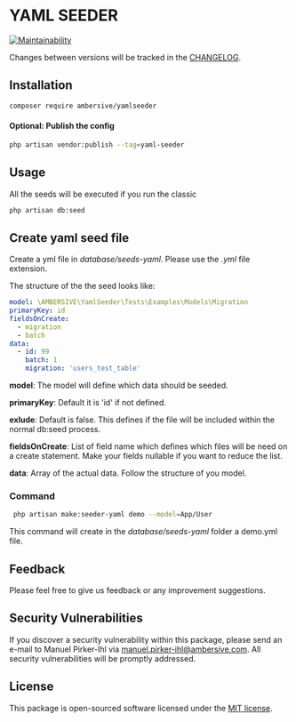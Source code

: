 # YAML SEEDER

[![Maintainability](https://api.codeclimate.com/v1/badges/a6068ea69ed31f0e6827/maintainability)](https://codeclimate.com/github/AMBERSIVE/yamlseeder/maintainability)

Changes between versions will be tracked in the [CHANGELOG](CHANGELOG.md).

## Installation

```bash
composer require ambersive/yamlseeder
```

#### Optional: Publish the config

```bash
php artisan vendor:publish --tag=yaml-seeder
```

## Usage

All the seeds will be executed if you run the classic

```bash
php artisan db:seed
```

## Create yaml seed file

Create a yml file in *database/seeds-yaml*.
Please use the *.yml* file extension.

The structure of the the seed looks like:

```yml
model: \AMBERSIVE\YamlSeeder\Tests\Examples\Models\Migration
primaryKey: id
fieldsOnCreate:
  - migration
  - batch
data:
  - id: 99
    batch: 1
    migration: 'users_test_table'
```

**model**:
The model will define which data should be seeded.

**primaryKey**:
Default it is 'id' if not defined.

**exlude**:
Default is false.
This defines if the file will be included within the normal db:seed process.

**fieldsOnCreate**:
List of field name which defines which files will be need on a create statement. Make your fields nullable if you want to reduce the list.

**data**:
Array of the actual data.
Follow the structure of you model.

### Command

```bash
 php artisan make:seeder-yaml demo --model=App/User
```

This command will create in the *database/seeds-yaml* folder a demo.yml file.

## Feedback

Please feel free to give us feedback or any improvement suggestions.

## Security Vulnerabilities

If you discover a security vulnerability within this package, please send an e-mail to Manuel Pirker-Ihl via [manuel.pirker-ihl@ambersive.com](mailto:manuel.pirker-ihl@ambersive.com). All security vulnerabilities will be promptly addressed.

## License

This package is open-sourced software licensed under the [MIT license](https://opensource.org/licenses/MIT).
